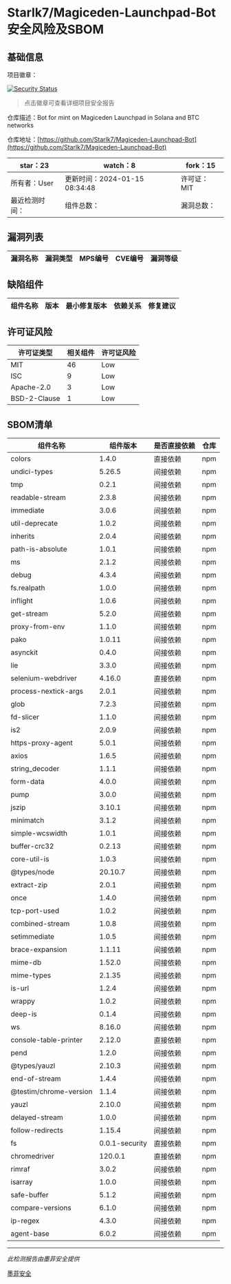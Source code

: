 # Starlk7/Magiceden-Launchpad-Bot安全风险及SBOM

## 基础信息

项目徽章：

[![Security Status](https://www.murphysec.com/platform3/v31/badge/1746975378268389376.svg)](https://www.murphysec.com/console/report/1746975356151824384/1746975378268389376)

> 点击徽章可查看详细项目安全报告

仓库描述：Bot for mint on Magiceden Launchpad in Solana and BTC networks

仓库地址：[https://github.com/Starlk7/Magiceden-Launchpad-Bot](https://github.com/Starlk7/Magiceden-Launchpad-Bot)

| star：23 | watch：8 | fork：15 |
| ----------- | -------------- | ------------ |
| 所有者：User | 更新时间：2024-01-15 08:34:48 | 许可证：MIT |
| 最近检测时间： | 组件总数： | 漏洞总数： |




## 漏洞列表

| 漏洞名称 | 漏洞类型 | MPS编号 | CVE编号 | 漏洞等级 |
| ------- | ------ | ------- | ------ | ----- |





## 缺陷组件

| 组件名称 | 版本 | 最小修复版本 | 依赖关系 | 修复建议 |
| -------- | ---- | ------------ | -------- | -------- |





## 许可证风险

| 许可证类型 | 相关组件 | 许可证风险 |
| ---------- | -------- | ---------- |
|MIT|46|Low|
|ISC|9|Low|
|Apache-2.0|3|Low|
|BSD-2-Clause|1|Low|




## SBOM清单

| 组件名称 | 组件版本 | 是否直接依赖 | 仓库 |
| -------- | -------- | ------------ | ---- |
|colors|1.4.0|直接依赖|npm|
|undici-types|5.26.5|间接依赖|npm|
|tmp|0.2.1|间接依赖|npm|
|readable-stream|2.3.8|间接依赖|npm|
|immediate|3.0.6|间接依赖|npm|
|util-deprecate|1.0.2|间接依赖|npm|
|inherits|2.0.4|间接依赖|npm|
|path-is-absolute|1.0.1|间接依赖|npm|
|ms|2.1.2|间接依赖|npm|
|debug|4.3.4|间接依赖|npm|
|fs.realpath|1.0.0|间接依赖|npm|
|inflight|1.0.6|间接依赖|npm|
|get-stream|5.2.0|间接依赖|npm|
|proxy-from-env|1.1.0|间接依赖|npm|
|pako|1.0.11|间接依赖|npm|
|asynckit|0.4.0|间接依赖|npm|
|lie|3.3.0|间接依赖|npm|
|selenium-webdriver|4.16.0|直接依赖|npm|
|process-nextick-args|2.0.1|间接依赖|npm|
|glob|7.2.3|间接依赖|npm|
|fd-slicer|1.1.0|间接依赖|npm|
|is2|2.0.9|间接依赖|npm|
|https-proxy-agent|5.0.1|间接依赖|npm|
|axios|1.6.5|间接依赖|npm|
|string_decoder|1.1.1|间接依赖|npm|
|form-data|4.0.0|间接依赖|npm|
|pump|3.0.0|间接依赖|npm|
|jszip|3.10.1|间接依赖|npm|
|minimatch|3.1.2|间接依赖|npm|
|simple-wcswidth|1.0.1|间接依赖|npm|
|buffer-crc32|0.2.13|间接依赖|npm|
|core-util-is|1.0.3|间接依赖|npm|
|@types/node|20.10.7|间接依赖|npm|
|extract-zip|2.0.1|间接依赖|npm|
|once|1.4.0|间接依赖|npm|
|tcp-port-used|1.0.2|间接依赖|npm|
|combined-stream|1.0.8|间接依赖|npm|
|setimmediate|1.0.5|间接依赖|npm|
|brace-expansion|1.1.11|间接依赖|npm|
|mime-db|1.52.0|间接依赖|npm|
|mime-types|2.1.35|间接依赖|npm|
|is-url|1.2.4|间接依赖|npm|
|wrappy|1.0.2|间接依赖|npm|
|deep-is|0.1.4|间接依赖|npm|
|ws|8.16.0|间接依赖|npm|
|console-table-printer|2.12.0|直接依赖|npm|
|pend|1.2.0|间接依赖|npm|
|@types/yauzl|2.10.3|间接依赖|npm|
|end-of-stream|1.4.4|间接依赖|npm|
|@testim/chrome-version|1.1.4|间接依赖|npm|
|yauzl|2.10.0|间接依赖|npm|
|delayed-stream|1.0.0|间接依赖|npm|
|follow-redirects|1.15.4|间接依赖|npm|
|fs|0.0.1-security|直接依赖|npm|
|chromedriver|120.0.1|直接依赖|npm|
|rimraf|3.0.2|间接依赖|npm|
|isarray|1.0.0|间接依赖|npm|
|safe-buffer|5.1.2|间接依赖|npm|
|compare-versions|6.1.0|间接依赖|npm|
|ip-regex|4.3.0|间接依赖|npm|
|agent-base|6.0.2|间接依赖|npm|


------

*此检测报告由墨菲安全提供*

[墨菲安全](www.murphysec.com)